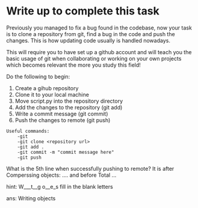 # Write up to complete this task

Previously you managed to fix a bug found in the codebase, now your task is to clone a repository from git, find a bug in the code and push the changes. This is how updating code usually is handled nowadays.

This will require you to have set up a github account and will teach you the basic usage of git when collaborating or working on your own projects which becomes relevant the more you study this field!

Do the following to begin:
1. Create a gihub repository
2. Clone it to your local machine
3. Move script.py into the repository directory
4. Add the changes to the repository (git add)
5. Write a commit message (git commit)
6. Push the changes to remote (git push)

```
Useful commands:
    -git
    -git clone <repository url>
    -git add .
    -git commit -m "commit message here"
    -git push
```

What is the 5th line when successfully pushing to remote?
It is after Comperssing objects: .... and before
Total ... 

hint: W___t__g o__e_s
fill in the blank letters

ans: Writing objects
